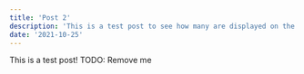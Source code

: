 ```yaml
---
title: 'Post 2'
description: 'This is a test post to see how many are displayed on the page - post 2'
date: '2021-10-25'
---
```


This is a test post! TODO: Remove me
